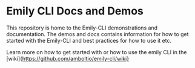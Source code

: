# Emily CLI Docs and Demos
This repository is home to the Emily-CLI demonstrations and documentation. The demos and docs contains information for how to get started with the Emily-CLI and best practices for how to use it etc.

Learn more on how to get started with or how to use the emily CLI in the [wiki]{https://github.com/amboltio/emily-cli/wiki}

